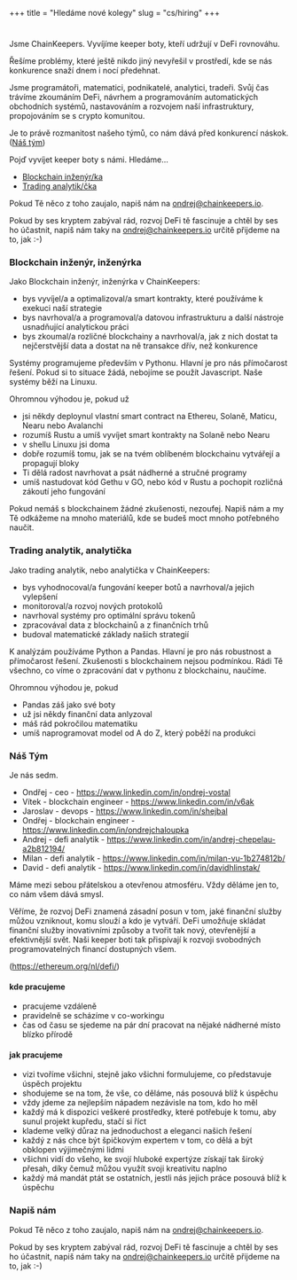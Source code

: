 +++
title = "Hledáme nové kolegy"
slug = "cs/hiring"
+++

#

Jsme ChainKeepers.  Vyvíjíme keeper boty, kteří udržují v DeFi rovnováhu.

Řešíme problémy, které ještě nikdo jiný nevyřešil v prostředí, kde se nás
konkurence snaží dnem i nocí předehnat.

Jsme programátoři, matematici, podnikatelé, analytici, tradeři.  Svůj čas
trávíme zkoumáním DeFi, návrhem a programováním automatických obchodních
systémů, nastavováním a rozvojem naší infrastruktury, propojováním se s crypto
komunitou.

Je to právě rozmanitost našeho týmů, co nám dává před konkurencí náskok.
\
([Náš tým](#náš-tým))

Pojď vyvíjet keeper boty s námi.  Hledáme...

- [Blockchain inženýr/ka](#blockchain-inženýr-inženýrka)
- [Trading analytik/čka](#trading-analytik-analytička)

Pokud Tě něco z toho zaujalo, napiš nám na [ondrej@chainkeepers.io](mailto:ondrej@chainkeepers.io).

Pokud by ses kryptem zabýval rád, rozvoj DeFi tě fascinuje a chtěl by ses ho
účastnit, napiš nám taky na
[ondrej@chainkeepers.io](mailto:ondrej@chainkeepers.io) určitě přijdeme na to,
jak :-)


### Blockchain inženýr, inženýrka

Jako Blockchain inženýr, inženýrka v ChainKeepers:

  - bys vyvíjel/a a optimalizoval/a smart kontrakty, které používáme k exekuci naší strategie
  - bys navrhoval/a a programoval/a datovou infrastrukturu a další nástroje usnadňující analytickou práci
  - bys zkoumal/a rozličné blockchainy a navrhoval/a, jak z nich dostat ta nejčerstvější data a dostat na ně transakce dřív, než konkurence

Systémy programujeme především v Pythonu.  Hlavní je pro nás přímočarost řešení.
Pokud si to situace žádá, nebojíme se použít Javascript.  Naše systémy běží na
Linuxu.

Ohromnou výhodou je, pokud už
  - jsi někdy deploynul vlastní smart contract na Ethereu, Solaně, Maticu, Nearu nebo Avalanchi
  - rozumíš Rustu a umíš vyvíjet smart kontrakty na Solaně nebo Nearu
  - v shellu Linuxu jsi doma
  - dobře rozumíš tomu, jak se na tvém oblíbeném blockchainu vytvářejí a propagují bloky
  - Ti dělá radost navrhovat a psát nádherné a stručné programy
  - umíš nastudovat kód Gethu v GO, nebo kód v Rustu a pochopit rozličná zákoutí jeho fungování

Pokud nemáš s blockchainem žádné zkušenosti, nezoufej.  Napiš nám a my Tě odkážeme
na mnoho materiálů, kde se budeš moct mnoho potřebného naučit.


### Trading analytik, analytička

Jako trading analytik, nebo analytička v ChainKeepers:

  - bys vyhodnocoval/a fungování keeper botů a navrhoval/a jejich vylepšení
  - monitoroval/a rozvoj nových protokolů
  - navrhoval systémy pro optimální správu tokenů
  - zpracovával data z blockchainů a z finančních trhů
  - budoval matematické základy našich strategií

K analýzám používáme Python a Pandas.  Hlavní je pro nás robustnost a
přímočarost řešení.  Zkušenosti s blockchainem nejsou podmínkou.  Rádi Tě
všechno, co víme o zpracování dat v pythonu z blockchainu, naučíme.

Ohromnou výhodou je, pokud
  - Pandas záš jako své boty
  - už jsi někdy finanční data anlyzoval
  - máš rád pokročilou matematiku
  - umíš naprogramovat model od A do Z, který poběží na produkci


### Náš Tým

Je nás sedm.

  - Ondřej - ceo - https://www.linkedin.com/in/ondrej-vostal
  - Vítek - blockchain engineer - https://www.linkedin.com/in/v6ak
  - Jaroslav - devops - https://www.linkedin.com/in/shejbal
  - Ondřej - blockchain engineer - https://www.linkedin.com/in/ondrejchaloupka
  - Andrej - defi analytik - https://www.linkedin.com/in/andrej-chepelau-a2b812194/
  - Milan - defi analytik - https://www.linkedin.com/in/milan-vu-1b274812b/
  - David - defi analytik - https://www.linkedin.com/in/davidhlinstak/

Máme mezi sebou přátelskou a otevřenou atmosféru.  Vždy děláme jen to, co nám
všem dává smysl.

Věříme, že rozvoj DeFi znamená zásadní posun v tom, jaké finanční služby můžou
vzniknout, komu slouží a kdo je vytváří.  DeFi umožňuje skládat finanční služby
inovativními způsoby a tvořit tak nový, otevřenější a efektivnější svět.  Naši
keeper boti tak přispívají k rozvoji svobodných programovatelných financí
dostupných všem.

(https://ethereum.org/nl/defi/)

#### kde pracujeme

 - pracujeme vzdáleně
 - pravidelně se scházíme v co-workingu
 - čas od času se sjedeme na pár dní pracovat na nějaké nádherné místo blízko přírodě

#### jak pracujeme

 - vizi tvoříme všichni, stejně jako všichni formulujeme, co představuje úspěch projektu
 - shodujeme se na tom, že vše, co děláme, nás posouvá blíž k úspěchu
 - vždy jdeme za nejlepším nápadem nezávisle na tom, kdo ho měl
 - každý má k dispozici veškeré prostředky, které potřebuje k tomu, aby sunul projekt kupředu, stačí si říct
 - klademe velký důraz na jednoduchost a eleganci našich řešení
 - každý z nás chce být špičkovým expertem v tom, co dělá a být obklopen výjimečnými lidmi
 - všichni vidí do všeho, ke svojí hluboké expertýze získají tak široký přesah, díky čemuž můžou využít svoji kreativitu naplno
 - každý má mandát ptát se ostatních, jestli nás jejich práce posouvá blíž k úspěchu


### Napiš nám

Pokud Tě něco z toho zaujalo, napiš nám na [ondrej@chainkeepers.io](mailto:ondrej@chainkeepers.io).

Pokud by ses kryptem zabýval rád, rozvoj DeFi tě fascinuje a chtěl by ses ho
účastnit, napiš nám taky na
[ondrej@chainkeepers.io](mailto:ondrej@chainkeepers.io) určitě přijdeme na to,
jak :-)
